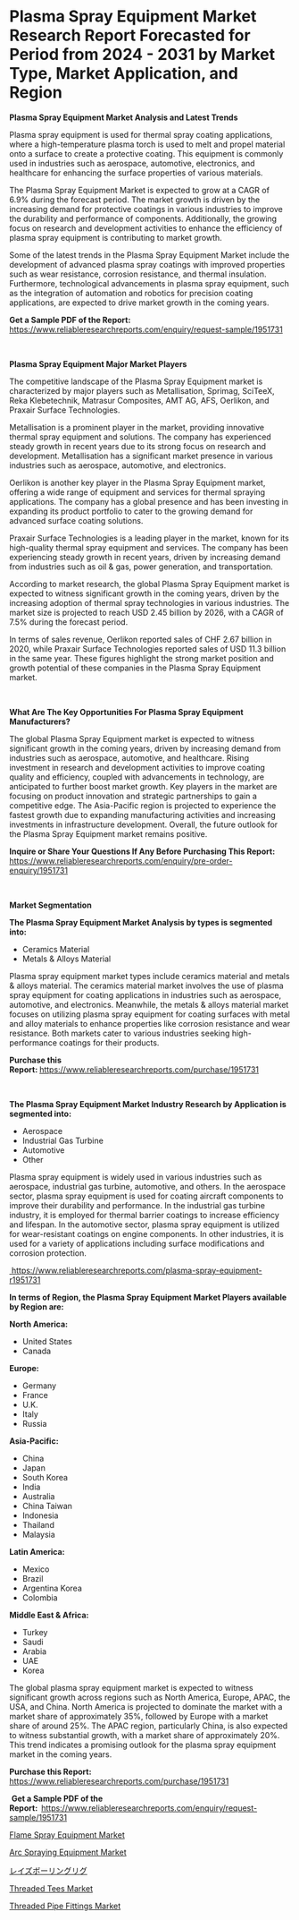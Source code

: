<p><h1>Plasma Spray Equipment Market Research Report Forecasted for Period from 2024 -  2031 by Market Type, Market Application, and Region</h1></p><p><strong>Plasma Spray Equipment Market Analysis and Latest Trends</strong></p>
<p><p>Plasma spray equipment is used for thermal spray coating applications, where a high-temperature plasma torch is used to melt and propel material onto a surface to create a protective coating. This equipment is commonly used in industries such as aerospace, automotive, electronics, and healthcare for enhancing the surface properties of various materials.</p><p>The Plasma Spray Equipment Market is expected to grow at a CAGR of 6.9% during the forecast period. The market growth is driven by the increasing demand for protective coatings in various industries to improve the durability and performance of components. Additionally, the growing focus on research and development activities to enhance the efficiency of plasma spray equipment is contributing to market growth.</p><p>Some of the latest trends in the Plasma Spray Equipment Market include the development of advanced plasma spray coatings with improved properties such as wear resistance, corrosion resistance, and thermal insulation. Furthermore, technological advancements in plasma spray equipment, such as the integration of automation and robotics for precision coating applications, are expected to drive market growth in the coming years.</p></p>
<p><strong>Get a Sample PDF of the Report:&nbsp;</strong> <a href="https://www.reliableresearchreports.com/enquiry/request-sample/1951731">https://www.reliableresearchreports.com/enquiry/request-sample/1951731</a></p>
<p>&nbsp;</p>
<p><strong>Plasma Spray Equipment Major Market Players</strong></p>
<p><p>The competitive landscape of the Plasma Spray Equipment market is characterized by major players such as Metallisation, Sprimag, SciTeeX, Reka Klebetechnik, Matrasur Composites, AMT AG, AFS, Oerlikon, and Praxair Surface Technologies. </p><p>Metallisation is a prominent player in the market, providing innovative thermal spray equipment and solutions. The company has experienced steady growth in recent years due to its strong focus on research and development. Metallisation has a significant market presence in various industries such as aerospace, automotive, and electronics.</p><p>Oerlikon is another key player in the Plasma Spray Equipment market, offering a wide range of equipment and services for thermal spraying applications. The company has a global presence and has been investing in expanding its product portfolio to cater to the growing demand for advanced surface coating solutions.</p><p>Praxair Surface Technologies is a leading player in the market, known for its high-quality thermal spray equipment and services. The company has been experiencing steady growth in recent years, driven by increasing demand from industries such as oil & gas, power generation, and transportation.</p><p>According to market research, the global Plasma Spray Equipment market is expected to witness significant growth in the coming years, driven by the increasing adoption of thermal spray technologies in various industries. The market size is projected to reach USD 2.45 billion by 2026, with a CAGR of 7.5% during the forecast period.</p><p>In terms of sales revenue, Oerlikon reported sales of CHF 2.67 billion in 2020, while Praxair Surface Technologies reported sales of USD 11.3 billion in the same year. These figures highlight the strong market position and growth potential of these companies in the Plasma Spray Equipment market.</p></p>
<p>&nbsp;</p>
<p><strong>What Are The Key Opportunities For Plasma Spray Equipment Manufacturers?</strong></p>
<p><p>The global Plasma Spray Equipment market is expected to witness significant growth in the coming years, driven by increasing demand from industries such as aerospace, automotive, and healthcare. Rising investment in research and development activities to improve coating quality and efficiency, coupled with advancements in technology, are anticipated to further boost market growth. Key players in the market are focusing on product innovation and strategic partnerships to gain a competitive edge. The Asia-Pacific region is projected to experience the fastest growth due to expanding manufacturing activities and increasing investments in infrastructure development. Overall, the future outlook for the Plasma Spray Equipment market remains positive.</p></p>
<p><strong>Inquire or Share Your Questions If Any Before Purchasing This Report:</strong> <a href="https://www.reliableresearchreports.com/enquiry/pre-order-enquiry/1951731">https://www.reliableresearchreports.com/enquiry/pre-order-enquiry/1951731</a></p>
<p>&nbsp;</p>
<p><strong>Market Segmentation</strong></p>
<p><strong>The Plasma Spray Equipment Market Analysis by types is segmented into:</strong></p>
<p><ul><li>Ceramics Material</li><li>Metals & Alloys Material</li></ul></p>
<p><p>Plasma spray equipment market types include ceramics material and metals & alloys material. The ceramics material market involves the use of plasma spray equipment for coating applications in industries such as aerospace, automotive, and electronics. Meanwhile, the metals & alloys material market focuses on utilizing plasma spray equipment for coating surfaces with metal and alloy materials to enhance properties like corrosion resistance and wear resistance. Both markets cater to various industries seeking high-performance coatings for their products.</p></p>
<p><strong>Purchase this Report:&nbsp;</strong><a href="https://www.reliableresearchreports.com/purchase/1951731">https://www.reliableresearchreports.com/purchase/1951731</a></p>
<p>&nbsp;</p>
<p><strong>The Plasma Spray Equipment Market Industry Research by Application is segmented into:</strong></p>
<p><ul><li>Aerospace</li><li>Industrial Gas Turbine</li><li>Automotive</li><li>Other</li></ul></p>
<p><p>Plasma spray equipment is widely used in various industries such as aerospace, industrial gas turbine, automotive, and others. In the aerospace sector, plasma spray equipment is used for coating aircraft components to improve their durability and performance. In the industrial gas turbine industry, it is employed for thermal barrier coatings to increase efficiency and lifespan. In the automotive sector, plasma spray equipment is utilized for wear-resistant coatings on engine components. In other industries, it is used for a variety of applications including surface modifications and corrosion protection.</p></p>
<p><a href="https://www.reliableresearchreports.com/plasma-spray-equipment-r1951731">&nbsp;https://www.reliableresearchreports.com/plasma-spray-equipment-r1951731</a></p>
<p><strong>In terms of Region, the Plasma Spray Equipment Market Players available by Region are:</strong></p>
<p>
    <p> <strong> North America: </strong>
        <ul>
            <li>United States</li>
            <li>Canada</li>
        </ul>
        </p> 
    <p> <strong> Europe: </strong>
        <ul>
            <li>Germany</li>
            <li>France</li>
            <li>U.K.</li>
            <li>Italy</li>
            <li>Russia</li>
        </ul>
        </p> 
    <p> <strong> Asia-Pacific: </strong>
        <ul>
            <li>China</li>
            <li>Japan</li>
            <li>South Korea</li>
            <li>India</li>
            <li>Australia</li>
            <li>China Taiwan</li>
            <li>Indonesia</li>
            <li>Thailand</li>
            <li>Malaysia</li>
        </ul>
        </p> 
    <p> <strong> Latin America: </strong>
        <ul>
            <li>Mexico</li>
            <li>Brazil</li>
            <li>Argentina Korea</li>
            <li>Colombia</li>
        </ul>
        </p> 
    <p> <strong> Middle East & Africa: </strong>
        <ul>
            <li>Turkey</li>
            <li>Saudi</li>
            <li>Arabia</li>
            <li>UAE</li>
            <li>Korea</li>
        </ul>
    </p>
    </p>
<p><p>The global plasma spray equipment market is expected to witness significant growth across regions such as North America, Europe, APAC, the USA, and China. North America is projected to dominate the market with a market share of approximately 35%, followed by Europe with a market share of around 25%. The APAC region, particularly China, is also expected to witness substantial growth, with a market share of approximately 20%. This trend indicates a promising outlook for the plasma spray equipment market in the coming years.</p></p>
<p><strong>Purchase this Report: </strong><a href="https://www.reliableresearchreports.com/purchase/1951731">https://www.reliableresearchreports.com/purchase/1951731</a></p>
<p>&nbsp;<strong>Get a Sample PDF of the Report:&nbsp;&nbsp;</strong><a href="https://www.reliableresearchreports.com/enquiry/request-sample/1951731">https://www.reliableresearchreports.com/enquiry/request-sample/1951731</a></p>
<p><strong></strong></p>
<p><p><a href="https://github.com/ruddyyedelwadw/Market-Research-Report-List-2/blob/main/flame-spray-equipment-market.md">Flame Spray Equipment Market</a></p><p><a href="https://github.com/jaidynmorantestelletmjzya/Market-Research-Report-List-2/blob/main/arc-spraying-equipment-market.md">Arc Spraying Equipment Market</a></p><p><a href="https://github.com/SantosDicki04/Market-Research-Report-List-1/blob/main/753615138078.md">レイズボーリングリグ</a></p><p><a href="https://issuu.com/reportprime-2/docs/threaded-tees-market-size-2030.pptx">Threaded Tees Market</a></p><p><a href="https://issuu.com/reportprime-2/docs/threaded-pipe-fittings-market-size-2030.pptx">Threaded Pipe Fittings Market</a></p></p>